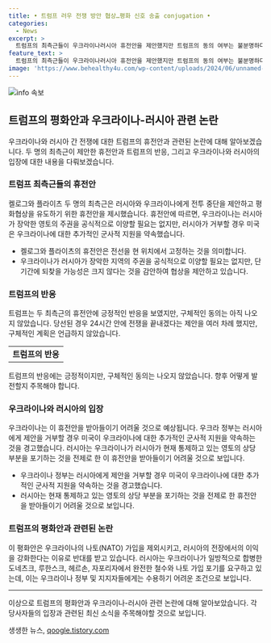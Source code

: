 ```yaml
---
title: • 트럼프 러우 전쟁 방안 협상…평화 신호 송출 conjugation •
categories:
  - News
excerpt: >
  트럼프의 최측근들이 우크라이나러시아 휴전안을 제안했지만 트럼프의 동의 여부는 불분명하다. 러시아의 영토 요구와 우크라이나의 나토 가입 제외 등을 포함한 이 제안은 화두를 두고 있다. 두 최측근은 우크라이나가 협상에 응하지 않을 경우 군사적 지원을 중단하겠다는 경고를 발표했으며, 트럼프의 선거 공약과 관련, 구체적인 계획은 언급하지 않았다. 이러한 제안은 우크라 정부와의 합의가 어렵겠지만, 상당 부분은 AFPI의 정책 논문에 포함된 것으로 보고되고 있다.
feature_text: >
  트럼프의 최측근들이 우크라이나러시아 휴전안을 제안했지만 트럼프의 동의 여부는 불분명하다. 러시아의 영토 요구와 우크라이나의 나토 가입 제외 등을 포함한 이 제안은 화두를 두고 있다. 두 최측근은 우크라이나가 협상에 응하지 않을 경우 군사적 지원을 중단하겠다는 경고를 발표했으며, 트럼프의 선거 공약과 관련, 구체적인 계획은 언급하지 않았다. 이러한 제안은 우크라 정부와의 합의가 어렵겠지만, 상당 부분은 AFPI의 정책 논문에 포함된 것으로 보고되고 있다.
image: 'https://www.behealthy4u.com/wp-content/uploads/2024/06/unnamed-file.png'
---
```


<p><img src="https://www.behealthy4u.com/wp-content/uploads/2024/06/unnamed-file.png" alt="info 속보" /></p>

<h2 data-ke-size="size26">트럼프의 평화안과 우크라이나-러시아 관련 논란</h2>

<p data-ke-size="size16">우크라이나와 러시아 간 전쟁에 대한 트럼프의 휴전안과 관련된 논란에 대해 알아보겠습니다.  두 명의 최측근이 제안한 휴전안과 트럼프의 반응, 그리고 우크라이나와 러시아의 입장에 대한 내용을 다뤄보겠습니다.</p>

<h3 data-ke-size="size24">트럼프 최측근들의 휴전안</h3>

<p data-ke-size="size16">켈로그와 플라이츠 두 명의 최측근은 러시아와 우크라이나에게 전투 중단을 제안하고 평화협상을 유도하기 위한 휴전안을 제시했습니다. 휴전안에 따르면, 우크라이나는 러시아가 장악한 영토의 주권을 공식적으로 이양할 필요는 없지만, 러시아가 거부할 경우 미국은 우크라이나에 대한 추가적인 군사적 지원을 약속했습니다.</p>

<ul data-ke-size="size16">
  <li>켈로그와 플라이츠의 휴전안은 전선을 현 위치에서 고정하는 것을 의미합니다.</li>
  <li>우크라이나가 러시아가 장악한 지역의 주권을 공식적으로 이양할 필요는 없지만, 단기간에 되찾을 가능성은 크지 않다는 것을 감안하여 협상을 제안하고 있습니다.</li>
</ul>

<h3 data-ke-size="size24">트럼프의 반응</h3>

<p data-ke-size="size16">트럼프는 두 최측근의 휴전안에 긍정적인 반응을 보였지만, 구체적인 동의는 아직 나오지 않았습니다. 당선된 경우 24시간 안에 전쟁을 끝내겠다는 제안을 여러 차례 했지만, 구체적인 계획은 언급하지 않았습니다.</p>

<table>
    <tr>
        <td style="text-align: center; height: 17px;"><b>트럼프의 반응</b></td>
    </tr>
</table>

<p data-ke-size="size16">트럼프의 반응에는 긍정적이지만, 구체적인 동의는 나오지 않았습니다. 향후 어떻게 발전할지 주목해야 합니다.</p>

<h3 data-ke-size="size24">우크라이나와 러시아의 입장</h3>

<p data-ke-size="size16">우크라이나는 이 휴전안을 받아들이기 어려울 것으로 예상됩니다. 우크라 정부는 러시아에게 제안을 거부할 경우 미국이 우크라이나에 대한 추가적인 군사적 지원을 약속하는 것을 경고했습니다. 러시아는 우크라이나가 러시아가 현재 통제하고 있는 영토의 상당 부분을 포기하는 것을 전제로 한 이 휴전안을 받아들이기 어려울 것으로 보입니다.</p>

<ul data-ke-size="size16">
  <li>우크라이나 정부는 러시아에게 제안을 거부할 경우 미국이 우크라이나에 대한 추가적인 군사적 지원을 약속하는 것을 경고했습니다.</li>
  <li>러시아는 현재 통제하고 있는 영토의 상당 부분을 포기하는 것을 전제로 한 휴전안을 받아들이기 어려울 것으로 보입니다.</li>
</ul>

<h3 data-ke-size="size24">트럼프의 평화안과 관련된 논란</h3>

<p data-ke-size="size16">이 평화안은 우크라이나의 나토(NATO) 가입을 제외시키고, 러시아의 전장에서의 이익을 강화한다는 이유로 반대를 받고 있습니다. 러시아는 우크라이나가 일방적으로 합병한 도네츠크, 루한스크, 헤르손, 자포리자에서 완전한 철수와 나토 가입 포기를 요구하고 있는데, 이는 우크라이나 정부 및 지지자들에게는 수용하기 어려운 조건으로 보입니다.</p>

<hr>

<p data-ke-size="size16">이상으로 트럼프의 평화안과 우크라이나-러시아 관련 논란에 대해 알아보았습니다. 각 당사자들의 입장과 관련된 최신 소식을 주목해야할 것으로 보입니다.</p>
생생한 뉴스, <a href="https://qoogle.tistory.com" rel="dofollow">qoogle.tistory.com</a>


